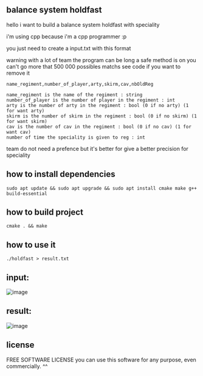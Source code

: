 ## balance system holdfast

hello i want to build a balance system holdfast with speciality

i'm using cpp because i'm a cpp programmer :p

you just need to create a input.txt with this format

warning with a lot of team the program can be long a safe method is on you can't go more that 500 000 possibles matchs see code if you want to remove it

```
name_regiment,number_of_player,arty,skirm,cav,nbOldReg
```

```
name_regiment is the name of the regiment : string
number_of_player is the number of player in the regiment : int
arty is the number of arty in the regiment : bool (0 if no arty) (1 for want arty)
skirm is the number of skirm in the regiment : bool (0 if no skirm) (1 for want skirm)
cav is the number of cav in the regiment : bool (0 if no cav) (1 for want cav)
number of time the speciality is given to reg : int
```

team do not need a prefence but it's better for give a better precision for speciality

## how to install dependencies
`sudo apt update && sudo apt upgrade && sudo apt install cmake make g++ build-essential`

## how to build project
`cmake . && make`

## how to use it
```
./holdfast > result.txt
```

## input:
![image](https://user-images.githubusercontent.com/91668112/230715860-6265c2d0-b6c8-4f1e-bb7b-a79885abb158.png)


## result:
![image](https://user-images.githubusercontent.com/91668112/230715848-8ce84817-5b44-4d0c-a8e8-7a1c6bab483d.png)


## license
FREE SOFTWARE LICENSE
you can use this software for any purpose, even commercially. ^^
